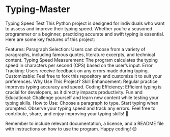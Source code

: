 # Typing-Master

Typing Speed Test
This Python project is designed for individuals who want to assess and improve their typing speed. Whether you’re a seasoned programmer or a beginner, practicing accurate and swift typing is essential. Here are some key features of this project:

Features:
Paragraph Selection: Users can choose from a variety of paragraphs, including famous quotes, literature excerpts, and technical content.
Typing Speed Measurement: The program calculates the typing speed in characters per second (CPS) based on the user’s input.
Error Tracking: Users receive feedback on any errors made during typing.
Customizable: Feel free to fork this repository and customize it to suit your preferences.
Why Use This Project?
Skill Enhancement: Regular practice improves typing accuracy and speed.
Coding Efficiency: Efficient typing is crucial for developers, as it directly impacts productivity.
Fun and Educational: Challenge yourself and learn new content while testing your typing skills.
How to Use:
Choose a paragraph to type.
Start typing when prompted.
Observe your typing speed and track any errors.
Feel free to contribute, share, and enjoy improving your typing skills! 🚀

Remember to include relevant documentation, a license, and a README file with instructions on how to use the program. Happy coding! 😊





